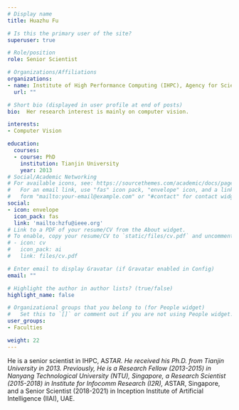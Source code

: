```yaml
---
# Display name
title: Huazhu Fu 

# Is this the primary user of the site?
superuser: true

# Role/position
role: Senior Scientist

# Organizations/Affiliations
organizations:
- name: Institute of High Performance Computing (IHPC), Agency for Science, Technology and Research (A*STAR)
  url: ""

# Short bio (displayed in user profile at end of posts)
bio:  Her research interest is mainly on computer vision.

interests:
- Computer Vision

education:
  courses:
  - course: PhD
    institution: Tianjin University
    year: 2013
# Social/Academic Networking
# For available icons, see: https://sourcethemes.com/academic/docs/page-builder/#icons
#   For an email link, use "fas" icon pack, "envelope" icon, and a link in the
#   form "mailto:your-email@example.com" or "#contact" for contact widget.
social:
- icon: envelope
  icon_pack: fas
  link: 'mailto:hzfu@ieee.org'
# Link to a PDF of your resume/CV from the About widget.
# To enable, copy your resume/CV to `static/files/cv.pdf` and uncomment the lines below.
# - icon: cv
#   icon_pack: ai
#   link: files/cv.pdf

# Enter email to display Gravatar (if Gravatar enabled in Config)
email: ""

# Highlight the author in author lists? (true/false)
highlight_name: false

# Organizational groups that you belong to (for People widget)
#   Set this to `[]` or comment out if you are not using People widget.
user_groups:
- Faculties

weight: 22
---
```


He is a senior scientist in IHPC, A*STAR. He received his Ph.D. from Tianjin University in 2013. Previously, He is a Research Fellow (2013-2015) in Nanyang Technological University (NTU), Singapore, a Research Scientist (2015-2018) in Institute for Infocomm Research (I2R), A*STAR, Singapore, and a Senior Scientist (2018-2021) in Inception Institute of Artificial Intelligence (IIAI), UAE.